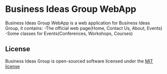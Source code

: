 # Business Ideas Group WebApp

Business Ideas Group WebApp is a web application for Business Ideas Group, it contains:
-The official web page(Home, Contact Us, About, Events)
-Some classes for Events(Conferences, Workshops, Courses)

## License

Business Ideas Group is open-sourced software licensed under the [MIT license](http://opensource.org/licenses/MIT)
